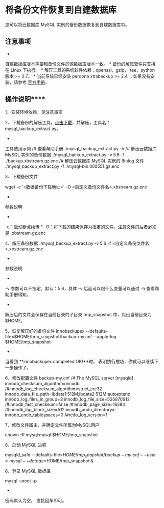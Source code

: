 # 将备份文件恢复到自建数据库

您可以将云数据库 MySQL 实例的备份数据恢复到自建数据库中。

## 注意事项

* 
自建数据库版本需要和备份文件的源数据库版本一致。
* 
备份的解压软件只支持在 Linux 下执行。
* 
解压工具的系统软件依赖：openssl，gzip， tee，python 版本 >= 2.7。
* 
当前系统已经安装 percona xtrabackup >= 2.4 ；如果没有安装，请参考 [官方手册](https://www.percona.com/doc/percona-xtrabackup/2.4/index.html)。

## 操作说明****

1、安装环境依赖，见注意事项

2、下载备份的解压工具，[点击下载](http://jddb-common-public.s-bj.jcloud.com/mysql_backup_extract_tool.tar.gz)，并解压，工具名：mysql_backup_extract.py。

* 
工具使用示例
/# 查看帮助手册 ./mysql_backup_extract.py -h /# 解压云数据库 MySQL 实例的备份数据 ./mysql_backup_extract.py -v 5.6 -f ./backup.xbstream.gz.enc /# 解压云数据库 MySQL 实例的 Binlog 文件 ./mysql_backup_extract.py -f ./mysql-bin.000551.gz.enc

3、下载备份文件

wget -c '<数据备份下载地址>' -O <自定义备份文件名>.xbstream.gz.enc

* 
参数说明

* 
-c：启动断点续传
* 
-O：将下载的结果保存为指定的文件，注意文件的后者必须是 .xbstream.gz.enc

4、解压备份数据
./mysql_backup_extract.py -v 5.6 -f <自定义备份文件名>.xbstream.gz.enc

* 
参数说明

* 
-v 参数可以不指定，默认：5.6，具体 -v 后面可以跟什么变量可以通过 -h 查看帮助手册得知。

* 
解压后的文件会保存在当前目录的子目录 tmp_snapshot 中，假设当前目录为 $HOME。

5、恢复解压好的备份文件
innobackupex --defaults-file=$HOME/tmp_snapshot/backup-my.cnf --apply-log $HOME/tmp_snapshot

* 
当看到 **innobackupex completed OK!**时， 表明执行成功，你就可以继续下一步操作了。

6、修改配置文件 backup-my.cnf
/# The MySQL server [mysqld] innodb_checksum_algorithm=innodb /#innodb_log_checksum_algorithm=strict_crc32 innodb_data_file_path=ibdata1:512M;ibdata2:512M:autoextend innodb_log_files_in_group=3 innodb_log_file_size=536870912 /#innodb_fast_checksum=false /#innodb_page_size=16384 /#innodb_log_block_size=512 innodb_undo_directory=. innodb_undo_tablespaces=0 /#redo_log_version=1

7、修改文件属主，并确定文件所属为MySQL用户

chown -R mysql:mysql $HOME/tmp_snapshot

8、启动 MySQL 进程

mysqld_safe --defaults-file=$HOME/tmp_snapshot/backup-my.cnf --user=mysql --datadir=$HOME/tmp_snapshot &

8、登录 MySQL 数据库

mysql -uroot -p

* 
密码默认为空， 直接回车即可。